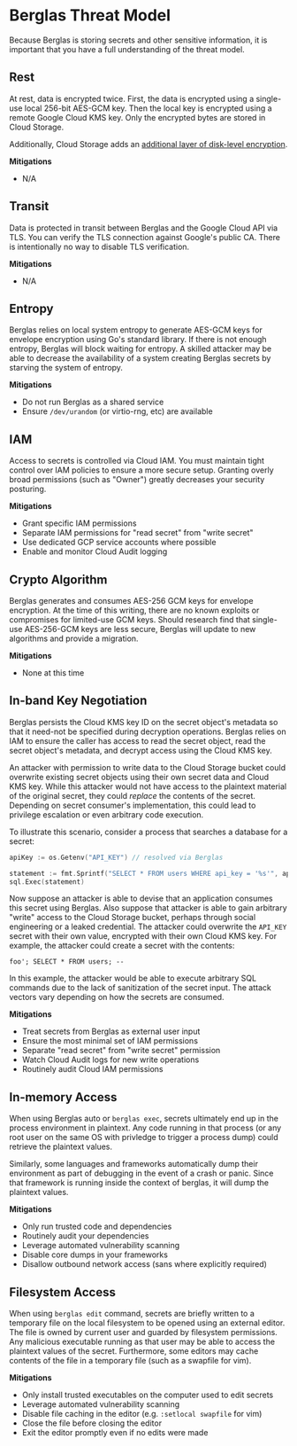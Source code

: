 # Berglas Threat Model

Because Berglas is storing secrets and other sensitive information, it is
important that you have a full understanding of the threat model.


## Rest

At rest, data is encrypted twice. First, the data is encrypted using a
single-use local 256-bit AES-GCM key. Then the local key is encrypted using a
remote Google Cloud KMS key. Only the encrypted bytes are stored in Cloud
Storage.

Additionally, Cloud Storage adds an [additional layer of disk-level
encryption](https://cloud.google.com/security/encryption-at-rest/).

**Mitigations**

- N/A


## Transit

Data is protected in transit between Berglas and the Google Cloud API via TLS.
You can verify the TLS connection against Google's public CA. There is
intentionally no way to disable TLS verification.

**Mitigations**

- N/A


## Entropy

Berglas relies on local system entropy to generate AES-GCM keys for envelope
encryption using Go's standard library. If there is not enough entropy, Berglas
will block waiting for entropy. A skilled attacker may be able to decrease the
availability of a system creating Berglas secrets by starving the system of
entropy.

**Mitigations**

- Do not run Berglas as a shared service
- Ensure `/dev/urandom` (or virtio-rng, etc) are available


## IAM

Access to secrets is controlled via Cloud IAM. You must maintain tight control
over IAM policies to ensure a more secure setup. Granting overly broad
permissions (such as "Owner") greatly decreases your security posturing.

**Mitigations**

- Grant specific IAM permissions
- Separate IAM permissions for "read secret" from "write secret"
- Use dedicated GCP service accounts where possible
- Enable and monitor Cloud Audit logging


## Crypto Algorithm

Berglas generates and consumes AES-256 GCM keys for envelope encryption. At the
time of this writing, there are no known exploits or compromises for limited-use
GCM keys. Should research find that single-use AES-256-GCM keys are less secure,
Berglas will update to new algorithms and provide a migration.

**Mitigations**

- None at this time


## In-band Key Negotiation

Berglas persists the Cloud KMS key ID on the secret object's metadata so that it
need-not be specified during decryption operations. Berglas relies on IAM to
ensure the caller has access to read the secret object, read the secret object's
metadata, and decrypt access using the Cloud KMS key.

An attacker with permission to write data to the Cloud Storage bucket could
overwrite existing secret objects using their own secret data and Cloud KMS key.
While this attacker would not have access to the plaintext material of the
original secret, they could _replace_ the contents of the secret. Depending on
secret consumer's implementation, this could lead to privilege escalation or
even arbitrary code execution.

To illustrate this scenario, consider a process that searches a database for a
secret:

```go
apiKey := os.Getenv("API_KEY") // resolved via Berglas

statement := fmt.Sprintf("SELECT * FROM users WHERE api_key = '%s'", apiKey)
sql.Exec(statement)
```

Now suppose an attacker is able to devise that an application consumes this
secret using Berglas. Also suppose that attacker is able to gain arbitrary
"write" access to the Cloud Storage bucket, perhaps through social engineering
or a leaked credential. The attacker could overwrite the `API_KEY` secret with
their own value, encrypted with their own Cloud KMS key. For example, the
attacker could create a secret with the contents:

```text
foo'; SELECT * FROM users; --
```

In this example, the attacker would be able to execute arbitrary SQL commands
due to the lack of sanitization of the secret input. The attack vectors vary
depending on how the secrets are consumed.

**Mitigations**

- Treat secrets from Berglas as external user input
- Ensure the most minimal set of IAM permissions
- Separate "read secret" from "write secret" permission
- Watch Cloud Audit logs for new write operations
- Routinely audit Cloud IAM permissions


## In-memory Access

When using Berglas auto or `berglas exec`, secrets ultimately end up in the
process environment in plaintext. Any code running in that process (or any root
user on the same OS with privledge to trigger a process dump) could retrieve the
plaintext values.

Similarly, some languages and frameworks automatically dump their environment as
part of debugging in the event of a crash or panic. Since that framework is
running inside the context of berglas, it will dump the plaintext values.

**Mitigations**

- Only run trusted code and dependencies
- Routinely audit your dependencies
- Leverage automated vulnerability scanning
- Disable core dumps in your frameworks
- Disallow outbound network access (sans where explicitly required)


## Filesystem Access

When using `berglas edit` command, secrets are briefly written to a temporary
file on the local filesystem to be opened using an external editor. The file is
owned by current user and guarded by filesystem permissions. Any malicious
executable running as that user may be able to access the plaintext values of
the secret. Furthermore, some editors may cache contents of the file in a
temporary file (such as a swapfile for vim).

**Mitigations**

- Only install trusted executables on the computer used to edit secrets
- Leverage automated vulnerability scanning
- Disable file caching in the editor (e.g. `:setlocal swapfile` for vim)
- Close the file before closing the editor
- Exit the editor promptly even if no edits were made
